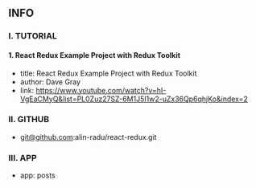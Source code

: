 ## INFO

### I. TUTORIAL

#### 1. React Redux Example Project with Redux Toolkit

- title: React Redux Example Project with Redux Toolkit
- author: Dave Gray
- link: https://www.youtube.com/watch?v=hI-VgEaCMyQ&list=PL0Zuz27SZ-6M1J5I1w2-uZx36Qp6qhjKo&index=2

### II. GITHUB

- git@github.com:alin-radu/react-redux.git

### III. APP

- app: posts
